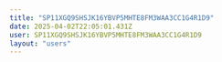 ```yaml
---
title: "SP11XGQ9SHSJK16YBVP5MHTE8FM3WAA3CC1G4R1D9"
date: 2025-04-02T22:05:01.431Z
user: SP11XGQ9SHSJK16YBVP5MHTE8FM3WAA3CC1G4R1D9
layout: "users"
---
```

    